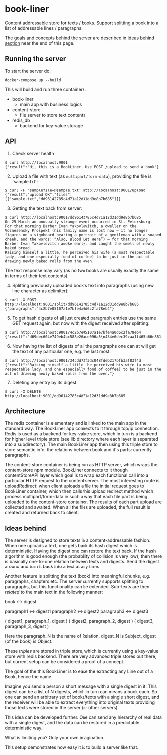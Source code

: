 # book-liner

Content addressable store for texts / books. Support splitting a book into a list of addressable lines / paragraphs.

The goals and concepts behind the server are described in [Ideas behind section](#ideas-behind) near the end of this page.

## Running the server

To start the server do:

`docker-compose up --build`

This will build and run three containers:

- book-liner
  - main app with business logics
- content-store
  - file server to store text contents
- redis_db
  - backend for key-value storage

## API

1. Check server health

  ```
  $ curl http://localhost:9001
  {"result":"Hi, this is a BookLiner. Use POST /upload to send a book"}
  ```

2. Upload a file with text (as `multipart/form-data`), providing the file is 'sample.txt':

  ```
  $ curl -F 'samplefile=@sample.txt' http://localhost:9001/upload
  {"result":"upload OK","files":[["sample.txt","dd96142785c4d71a12d31dd9e8b7b685"]]}
  ```

3. Getting the text back from server:

  ```
  $ curl http://localhost:9001/dd96142785c4d71a12d31dd9e8b7b685
  On 25 March an unusually strange event occurred in St. Petersburg.
  For that morning Barber Ivan Yakovlevitch, a dweller on the Voznesensky Prospekt (his family name is lost now — it no longer figures on a signboard bearing a portrait of a gentleman with a soaped cheek, and the words: “Also, Blood Let Here”) — for that morning Barber Ivan Yakovlevitch awoke early, and caught the smell of newly baked bread.
  Raising himself a little, he perceived his wife (a most respectable lady, and one especially fond of coffee) to be just in the act of drawing newly baked rolls from the oven.
  ```

  The text response may vary (as no two books are usually exactly the same in terms of their text contents).

4. Splitting previously uploaded book's text into paragraphs (using new line character as delimiter):

  ```
  $ curl -X POST http://localhost:9001/split/dd96142785c4d71a12d31dd9e8b7b685
  {"paragraphs":"4c2b7e05107a1e7bfe4a0d6c2fa78eb4"}
  ```

5. To get hash digests of all just created paragraph entries use the same GET request again, but now with the digest received after splitting:

  ```
  $ curl http://localhost:9001/4c2b7e05107a1e7bfe4a0d6c2fa78eb4
  {"result":"d69dec604e749eb4bc588e26ace096a5\n434e6dec39caa1f465b66e881fb81c21\n34cdd73f3dc048fdeb217bfb3af83f4d"}
  ```

6. Now having the list of digests of all the paragraphs one can at will get the text of any particular one, e.g. the last most:

  ```
  $ curl http://localhost:9001/34cdd73f3dc048fdeb217bfb3af83f4d
  {"result":"Raising himself a little, he perceived his wife (a most respectable lady, and one especially fond of coffee) to be just in the act of drawing newly baked rolls from the oven."}
  ```


7. Deleting any entry by its digest:

  ```
  $ curl -X DELETE http://localhost:9001/dd96142785c4d71a12d31dd9e8b7b685
  ```

## Architecture

The redis container is elementary and is linked to the main app in the standard way. The BookLiner app connects to it through tcp/ip connection. Redis is used as a backend for key-value store, which in turn is a backend for higher level triple store (see lib directory where each layer is separated into a subdirectory). The main BookLiner app then using this triple store to store semantic info: the relations between book and it's parts: currently paragraphs.

The content-store container is being run as HTTP server, which wraps the content-store npm module. BookLiner connects to it though contentStoreAPI layer which goal is to wrap each functional call into a particular HTTP request to the content server. The most interesting route is uploadRedirect: when client uploads a file the initial request goes to BookLiner container, which then calls this upload redirect method which process multipart/form-data in such a way that each file part is being uploaded to the content-store container. The results of each part upload are collected and awaited. When all the files are uploaded, the full result is created and returned back to client.

## Ideas behind

The server is designed to store texts in a content-addressable fashion. When one uploads a text, one gets back its hash digest which is deterministic. Having the digest one can restore the text back. If the hash algorithm is good enough (the probability of collision is very low), then there is basically one-to-one relation between texts and digests. Send the digest around and turn it back into a text at any time.

Another feature is splitting the text (book) into meaningful chunks, e.g. paragraphs, chapters etc. The server currently supports splitting to paragraphs, but this functionality can be extended. Sub-texts are then *related* to the main text in the following manner:

book <-> digest

paragraph1 <-> digest1
paragraph2 <-> digest2
paragraph3 <-> digest3

( digest1, paragraph_1, digest )
( digest2, paragraph_2, digest )
( digest3, paragraph_3, digest )

Here the paragraph_N is the name of Relation, digest_N is Subject, digest (of the book) is Object.

These *triples* are stored in triple store, which is currently using a key-value store with redis backend. There are very advanced triple stores out there, but current setup can be considered a proof of a concept.

The goal of the this BookLiner is to ease the extracting any Line out of a Book, hence the name.

Imagine you send a person a short message with a single digest in it. This digest can be a list of N digests, which in turn can means a book each. So one can send an arbitrary set of books/texts with a single short digest, and the receiver will be able to extract everything into original texts providing those texts were stored in the server (or other servers).

This idea can be developed further. One can send any hierarchy of real data with a single digest, and the data can be restored in a predictable deterministic way.

What is limiting you? Only your own imagination.

This setup demonstrates how easy it is to build a server like that.
